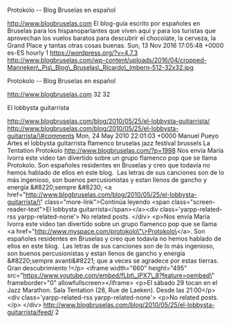 Protokolo -- Blog Bruselas en español

http://www.blogbruselas.com El blog-guía escrito por españoles en
Bruselas para los hispanoparlantes que viven aquí y para los turistas
que aprovechan los vuelos baratos para descubrir el chocolate, la
cerveza, la Grand Place y tantas otras cosas buenas. Sun, 13 Nov 2016
17:05:48 +0000 es-ES hourly 1 https://wordpress.org/?v=4.7.3
http://www.blogbruselas.com/wp-content/uploads/2016/04/cropped-Manneken\_Pis\_Blog\_Bruselas\_Ricardo\_Imbern-512-32x32.jpg

Protokolo -- Blog Bruselas en español

http://www.blogbruselas.com 32 32

El lobbysta guitarrista

http://www.blogbruselas.com/blog/2010/05/25/el-lobbysta-guitarrista/
http://www.blogbruselas.com/blog/2010/05/25/el-lobbysta-guitarrista/\#comments
Mon, 24 May 2010 22:01:03 +0000 Manuel Pueyo Artes el lobbysta
guitarrista flamenco bruselas jazz festival brussels La Tentation
Protokolo http://www.blogbruselas.com/?p=1998 Nos envía María Ivorra
este video tan divertido sobre un grupo flamenco pop que se llama
Protokolo. Son españoles residentes en Bruselas y creo que todavía no
hemos hablado de ellos en este blog.  Las letras de sus canciones son de
lo más ingenioso, son buenos percusionistas y estan llenos de gancho y
energía &\#8220;sempre &\#8230; \<a
href=\"http://www.blogbruselas.com/blog/2010/05/25/el-lobbysta-guitarrista/\"
class=\"more-link\"\>Continúa leyendo \<span
class=\"screen-reader-text\"\>El lobbysta
guitarrista\</span\>\</a\>\<div class=\'yarpp-related-rss
yarpp-related-none\'\> No related posts. \</div\> \<p\>Nos envía María
Ivorra este video tan divertido sobre un grupo flamenco pop que se llama
\<a href=\"http://www.myspace.com/protokolo\"\>Protokolo\</a\>. Son
españoles residentes en Bruselas y creo que todavía no hemos hablado de
ellos en este blog.  Las letras de sus canciones son de lo más
ingenioso, son buenos percusionistas y estan llenos de gancho y energía
&\#8220;sempre avanti&\#8221; que a veces se agradece por estas tierras.
Gran descubrimiento !\</p\> \<iframe width=\"660\" height=\"495\"
src=\"https://www.youtube.com/embed/fLbt\_IPX7\_8?feature=oembed\"
frameborder=\"0\" allowfullscreen\>\</iframe\> \<p\>El sábado 29 tocan
en el Jazz Marathon. Sala Tentation (28, Rue de Laeken). Desde las
21:00\</p\> \<div class=\'yarpp-related-rss yarpp-related-none\'\>
\<p\>No related posts.\</p\> \</div\>
http://www.blogbruselas.com/blog/2010/05/25/el-lobbysta-guitarrista/feed/
2
